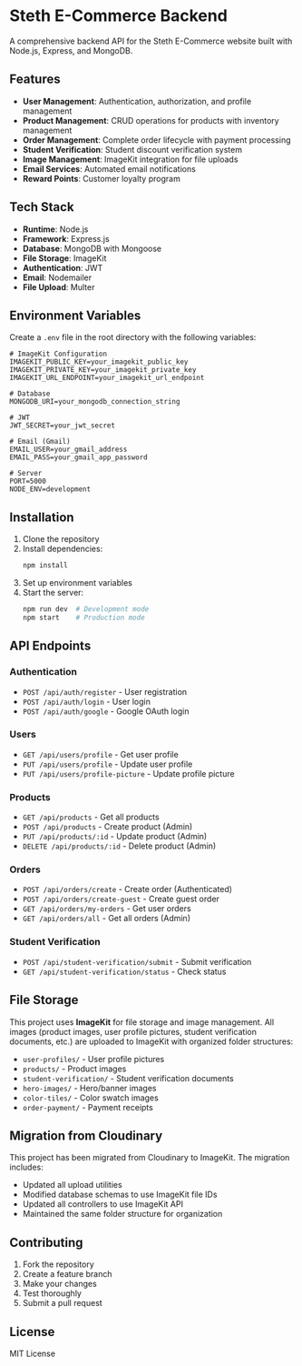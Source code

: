 # Steth E-Commerce Backend

A comprehensive backend API for the Steth E-Commerce website built with Node.js, Express, and MongoDB.

## Features

- **User Management**: Authentication, authorization, and profile management
- **Product Management**: CRUD operations for products with inventory management
- **Order Management**: Complete order lifecycle with payment processing
- **Student Verification**: Student discount verification system
- **Image Management**: ImageKit integration for file uploads
- **Email Services**: Automated email notifications
- **Reward Points**: Customer loyalty program

## Tech Stack

- **Runtime**: Node.js
- **Framework**: Express.js
- **Database**: MongoDB with Mongoose
- **File Storage**: ImageKit
- **Authentication**: JWT
- **Email**: Nodemailer
- **File Upload**: Multer

## Environment Variables

Create a `.env` file in the root directory with the following variables:

```env
# ImageKit Configuration
IMAGEKIT_PUBLIC_KEY=your_imagekit_public_key
IMAGEKIT_PRIVATE_KEY=your_imagekit_private_key
IMAGEKIT_URL_ENDPOINT=your_imagekit_url_endpoint

# Database
MONGODB_URI=your_mongodb_connection_string

# JWT
JWT_SECRET=your_jwt_secret

# Email (Gmail)
EMAIL_USER=your_gmail_address
EMAIL_PASS=your_gmail_app_password

# Server
PORT=5000
NODE_ENV=development
```

## Installation

1. Clone the repository
2. Install dependencies:
   ```bash
   npm install
   ```
3. Set up environment variables
4. Start the server:
   ```bash
   npm run dev  # Development mode
   npm start    # Production mode
   ```

## API Endpoints

### Authentication
- `POST /api/auth/register` - User registration
- `POST /api/auth/login` - User login
- `POST /api/auth/google` - Google OAuth login

### Users
- `GET /api/users/profile` - Get user profile
- `PUT /api/users/profile` - Update user profile
- `PUT /api/users/profile-picture` - Update profile picture

### Products
- `GET /api/products` - Get all products
- `POST /api/products` - Create product (Admin)
- `PUT /api/products/:id` - Update product (Admin)
- `DELETE /api/products/:id` - Delete product (Admin)

### Orders
- `POST /api/orders/create` - Create order (Authenticated)
- `POST /api/orders/create-guest` - Create guest order
- `GET /api/orders/my-orders` - Get user orders
- `GET /api/orders/all` - Get all orders (Admin)

### Student Verification
- `POST /api/student-verification/submit` - Submit verification
- `GET /api/student-verification/status` - Check status

## File Storage

This project uses **ImageKit** for file storage and image management. All images (product images, user profile pictures, student verification documents, etc.) are uploaded to ImageKit with organized folder structures:

- `user-profiles/` - User profile pictures
- `products/` - Product images
- `student-verification/` - Student verification documents
- `hero-images/` - Hero/banner images
- `color-tiles/` - Color swatch images
- `order-payment/` - Payment receipts

## Migration from Cloudinary

This project has been migrated from Cloudinary to ImageKit. The migration includes:

- Updated all upload utilities
- Modified database schemas to use ImageKit file IDs
- Updated all controllers to use ImageKit API
- Maintained the same folder structure for organization

## Contributing

1. Fork the repository
2. Create a feature branch
3. Make your changes
4. Test thoroughly
5. Submit a pull request

## License

MIT License 